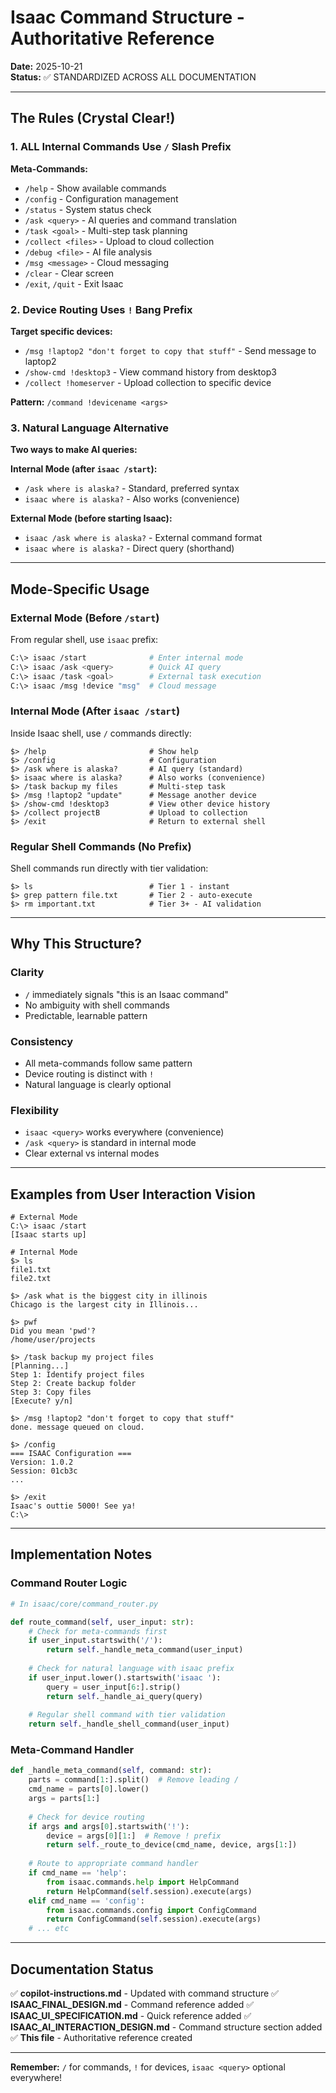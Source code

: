 # Isaac Command Structure - Authoritative Reference

**Date:** 2025-10-21  
**Status:** ✅ STANDARDIZED ACROSS ALL DOCUMENTATION

---

## The Rules (Crystal Clear!)

### 1. ALL Internal Commands Use `/` Slash Prefix

**Meta-Commands:**
- `/help` - Show available commands
- `/config` - Configuration management  
- `/status` - System status check
- `/ask <query>` - AI queries and command translation
- `/task <goal>` - Multi-step task planning
- `/collect <files>` - Upload to cloud collection
- `/debug <file>` - AI file analysis
- `/msg <message>` - Cloud messaging
- `/clear` - Clear screen
- `/exit`, `/quit` - Exit Isaac

### 2. Device Routing Uses `!` Bang Prefix

**Target specific devices:**
- `/msg !laptop2 "don't forget to copy that stuff"` - Send message to laptop2
- `/show-cmd !desktop3` - View command history from desktop3
- `/collect !homeserver` - Upload collection to specific device

**Pattern:** `/command !devicename <args>`

### 3. Natural Language Alternative

**Two ways to make AI queries:**

**Internal Mode (after `isaac /start`):**
- `/ask where is alaska?` - Standard, preferred syntax
- `isaac where is alaska?` - Also works (convenience)

**External Mode (before starting Isaac):**
- `isaac /ask where is alaska?` - External command format
- `isaac where is alaska?` - Direct query (shorthand)

---

## Mode-Specific Usage

### External Mode (Before `/start`)

From regular shell, use `isaac` prefix:
```bash
C:\> isaac /start              # Enter internal mode
C:\> isaac /ask <query>        # Quick AI query
C:\> isaac /task <goal>        # External task execution
C:\> isaac /msg !device "msg"  # Cloud message
```

### Internal Mode (After `isaac /start`)

Inside Isaac shell, use `/` commands directly:
```
$> /help                       # Show help
$> /config                     # Configuration
$> /ask where is alaska?       # AI query (standard)
$> isaac where is alaska?      # Also works (convenience)
$> /task backup my files       # Multi-step task
$> /msg !laptop2 "update"      # Message another device
$> /show-cmd !desktop3         # View other device history
$> /collect projectB           # Upload to collection
$> /exit                       # Return to external shell
```

### Regular Shell Commands (No Prefix)

Shell commands run directly with tier validation:
```
$> ls                          # Tier 1 - instant
$> grep pattern file.txt       # Tier 2 - auto-execute
$> rm important.txt            # Tier 3+ - AI validation
```

---

## Why This Structure?

### Clarity
- `/` immediately signals "this is an Isaac command"
- No ambiguity with shell commands
- Predictable, learnable pattern

### Consistency
- All meta-commands follow same pattern
- Device routing is distinct with `!` 
- Natural language is clearly optional

### Flexibility
- `isaac <query>` works everywhere (convenience)
- `/ask <query>` is standard in internal mode
- Clear external vs internal modes

---

## Examples from User Interaction Vision

```
# External Mode
C:\> isaac /start
[Isaac starts up]

# Internal Mode
$> ls
file1.txt
file2.txt

$> /ask what is the biggest city in illinois
Chicago is the largest city in Illinois...

$> pwf
Did you mean 'pwd'? 
/home/user/projects

$> /task backup my project files
[Planning...]
Step 1: Identify project files
Step 2: Create backup folder
Step 3: Copy files
[Execute? y/n]

$> /msg !laptop2 "don't forget to copy that stuff"
done. message queued on cloud.

$> /config
=== ISAAC Configuration ===
Version: 1.0.2
Session: 01cb3c
...

$> /exit
Isaac's outtie 5000! See ya!
C:\>
```

---

## Implementation Notes

### Command Router Logic

```python
# In isaac/core/command_router.py

def route_command(self, user_input: str):
    # Check for meta-commands first
    if user_input.startswith('/'):
        return self._handle_meta_command(user_input)
    
    # Check for natural language with isaac prefix
    if user_input.lower().startswith('isaac '):
        query = user_input[6:].strip()
        return self._handle_ai_query(query)
    
    # Regular shell command with tier validation
    return self._handle_shell_command(user_input)
```

### Meta-Command Handler

```python
def _handle_meta_command(self, command: str):
    parts = command[1:].split()  # Remove leading /
    cmd_name = parts[0].lower()
    args = parts[1:]
    
    # Check for device routing
    if args and args[0].startswith('!'):
        device = args[0][1:]  # Remove ! prefix
        return self._route_to_device(cmd_name, device, args[1:])
    
    # Route to appropriate command handler
    if cmd_name == 'help':
        from isaac.commands.help import HelpCommand
        return HelpCommand(self.session).execute(args)
    elif cmd_name == 'config':
        from isaac.commands.config import ConfigCommand
        return ConfigCommand(self.session).execute(args)
    # ... etc
```

---

## Documentation Status

✅ **copilot-instructions.md** - Updated with command structure
✅ **ISAAC_FINAL_DESIGN.md** - Command reference added
✅ **ISAAC_UI_SPECIFICATION.md** - Quick reference added
✅ **ISAAC_AI_INTERACTION_DESIGN.md** - Command structure section added
✅ **This file** - Authoritative reference created

---

**Remember:** `/` for commands, `!` for devices, `isaac <query>` optional everywhere!
